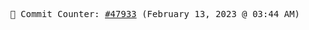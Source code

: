 <p align="center">
    <samp>
        📮 Commit Counter: <a href="https://github.com/Javascript-void0/Javascript-void0/commits/main">#47933</a> (February 13, 2023 @ 03:44 AM)
    </samp>
</p>